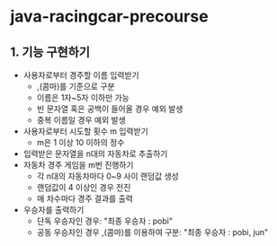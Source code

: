 # java-racingcar-precourse
## 1. 기능 구현하기
- 사용자로부터 경주할 이름 입력받기
  - ,(콤마)를 기준으로 구분
  - 이름은 1자~5자 이하만 가능
  - 빈 문자열 혹은 공백이 들어올 경우 예외 발생
  - 중복 이름일 경우 예외 발생
- 사용자로부터 시도할 횟수 m 입력받기
  - m은 1 이상 10 이하의 정수
- 입력받은 문자열을 n대의 자동차로 추출하기
- 자동차 경주 게임을 m번 진행하기
  - 각 n대의 자동차마다 0~9 사이 랜덤값 생성
  - 랜덤값이 4 이상인 경우 전진
  - 매 차수마다 경주 결과를 출력
- 우승자를 출력하기 
  - 단독 우승자인 경우: "최종 우승자 : pobi"
  - 공동 우승자인 경우 ,(콤마)를 이용하여 구분: "최종 우승자 : pobi, jun"